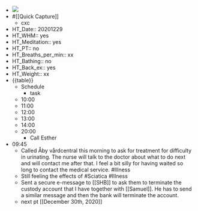 - ![](https://firebasestorage.googleapis.com/v0/b/firescript-577a2.appspot.com/o/imgs%2Fapp%2FDavidsroam%2FpIw-MzQcos.jpeg?alt=media&token=bb057be9-e67d-4ef5-8c30-c65c9278100f)
- #[[Quick Capture]]
    - cxc
- HT_Date:: 20201229
- HT_WHM:: yes
- HT_Meditation:: yes
- HT_PT:: no
- HT_Breaths_per_min:: xx 
- HT_Bathing:: no 
- HT_Back_ex:: yes
- HT_Weight:: xx
- {{table}} 
    - Schedule 
        - task
    - 10:00 
    - 11:00 
    - 12:00
    - 13:00
    - 14:00 
    - 20:00
        - Call Esther
- 09:45
    - Called Åby vårdcentral this morning to ask for treatment for difficulty in urinating. The nurse will talk to the doctor about what to do next and will contact me after that. I feel a bit silly for having waited so long to contact the medical service. #Illness
    - Still feeling the effects of #Sciatica #Illness
    - Sent a secure e-message to [[SHB]] to ask them to terminate the custody account that I have together with [[Samuel]]. He has to send a similar message and then the bank will terminate the account.
    - next pt [[December 30th, 2020]]

